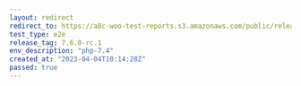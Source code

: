 ```yaml
---
layout: redirect
redirect_to: https://a8c-woo-test-reports.s3.amazonaws.com/public/release/7.6.0-rc.1/php-7.4/e2e/index.html
test_type: e2e
release_tag: 7.6.0-rc.1
env_description: "php-7.4"
created_at: "2023-04-04T10:14:28Z"
passed: true
---
```

